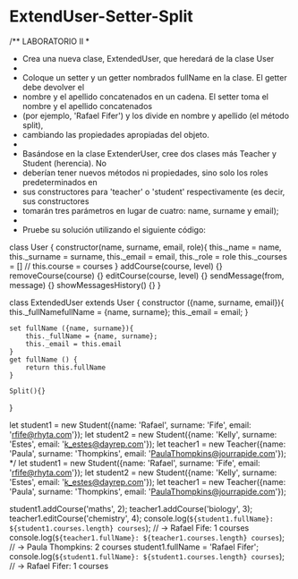 # ExtendUser-Setter-Split
/**     LABORATORIO II
 * 
 * Crea una nueva clase, ExtendedUser, que heredará de la clase User
 * 
 * Coloque un setter y un getter nombrados fullName en la clase.  El getter debe devolver el 
 * nombre y el apellido concatenados en un cadena. El setter toma el nombre y el apellido concatenados
 * (por ejemplo, 'Rafael Fifer') y los divide en nombre y apellido (el método split),
 * cambiando las propiedades apropiadas del objeto.
 * 
 * Basándose en la clase ExtenderUser, cree dos clases más Teacher y Student (herencia). No
 * deberían tener nuevos métodos ni propiedades, sino solo los roles predeterminados en
 * sus constructores para 'teacher' o 'student' respectivamente (es decir, sus constructores
 * tomarán tres parámetros en lugar de cuatro: name, surname y email);
 * 
 * Pruebe su solución utilizando el siguiente código:

class User {
    constructor(name, surname, email, role){
        this._name = name,
        this._surname = surname,
        this._email = email,
        this._role = role
        this._courses = [] // this.course = courses
    }
    addCourse(course, level) {}
    removeCourse(course) {}
    editCourse(course, level) {}
    sendMessage(from, message) {}
    showMessagesHistory() {}
}

class ExtendedUser extends User {
    constructor ({name, surname, email}){
        this._fullNamefullName = {name, surname};
        this._email = email;
    }

    set fullName ({name, surname}){
        this._fullName = {name, surname};
        this._email = this.email
    }
    get fullName () {
        return this.fullName
    }

    Split(){}
}

let student1 = new Student({name: 'Rafael', surname: 'Fife', email: 'rfife@rhyta.com'});
let student2 = new Student({name: 'Kelly', surname: 'Estes', email: 'k_estes@dayrep.com'});
let teacher1 = new Teacher({name: 'Paula', surname: 'Thompkins', email: 'PaulaThompkins@jourrapide.com'});
 */
let student1 = new Student({name: 'Rafael', surname: 'Fife', email: 'rfife@rhyta.com'});
let student2 = new Student({name: 'Kelly', surname: 'Estes', email: 'k_estes@dayrep.com'});
let teacher1 = new Teacher({name: 'Paula', surname: 'Thompkins', email: 'PaulaThompkins@jourrapide.com'});

student1.addCourse('maths', 2);
teacher1.addCourse('biology', 3);
teacher1.editCourse('chemistry', 4);
console.log(`${student1.fullName}: ${student1.courses.length} courses`); // -> Rafael Fife: 1 courses
console.log(`${teacher1.fullName}: ${teacher1.courses.length} courses`); // -> Paula Thompkins: 2 courses
student1.fullName = 'Rafael Fifer';
console.log(`${student1.fullName}: ${student1.courses.length} courses`); // -> Rafael Fifer: 1 courses
